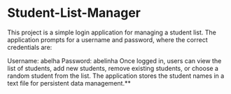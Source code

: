 # Student-List-Manager
This project is a simple login application for managing a student list. The application prompts for a username and password, where the correct credentials are:

Username: abelha
Password: abelinha
Once logged in, users can view the list of students, add new students, remove existing students, or choose a random student from the list. The application stores the student names in a text file for persistent data management.**

